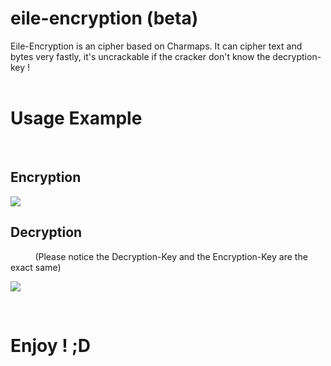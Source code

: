# eile-encryption (beta)
Eile-Encryption is an cipher based on Charmaps. It can cipher text and bytes very fastly, it's uncrackable if the cracker don't know the decryption-key !
<br><br>
<h1>Usage Example</h1>
<br><h2>Encryption</h2>
<img src="https://image.noelshack.com/fichiers/2018/18/4/1525341607-capture.png"></img>
<br><h2>Decryption</h2>
&nbsp;&nbsp;&nbsp;&nbsp;&nbsp;&nbsp;&nbsp;&nbsp;&nbsp;&nbsp;(Please notice the Decryption-Key and the Encryption-Key are the exact same)

<img src="https://image.noelshack.com/fichiers/2018/18/4/1525341845-capture.png"></img>

<br>

<h1>Enjoy ! ;D</h1>
